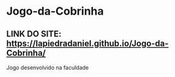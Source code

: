 # Jogo-da-Cobrinha

## LINK DO SITE: https://lapiedradaniel.github.io/Jogo-da-Cobrinha/

  Jogo desenvolvido na faculdade 
